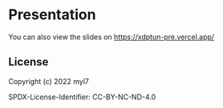 # Presentation

You can also view the slides on https://xdptun-pre.vercel.app/

## License

Copyright (c) 2022 myl7

SPDX-License-Identifier: CC-BY-NC-ND-4.0
